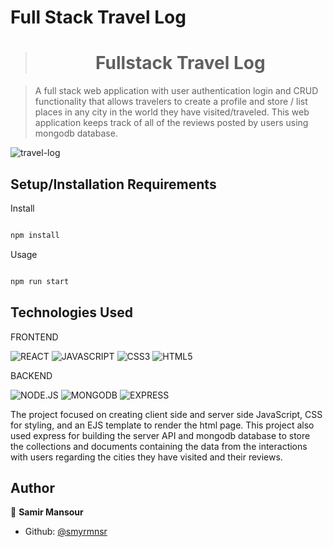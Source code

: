 # Full Stack Travel Log

> <h1 align="center">Fullstack Travel Log</h1>

> A full stack web application with user authentication login and CRUD functionality that allows travelers to create a profile and store / list places in any city in the world they have visited/traveled. This web application keeps track of all of the reviews posted by users using mongodb database. 



![travel-log](https://github.com/smyrmnsr/full-stack-travel-log/blob/main/travel-log.gif)

## Setup/Installation Requirements

Install

```sh

npm install

```
Usage

```sh

npm run start

```
## Technologies Used

FRONTEND

![REACT](https://img.shields.io/badge/REACT-black?style=flat&logo=react&logoColor=cyan)
![JAVASCRIPT](https://img.shields.io/badge/-JAVASCRIPT-black?style=flat&logo=javascript)
![CSS3](https://img.shields.io/badge/-CSS3-black?style=flat&logo=css3)
![HTML5](https://img.shields.io/badge/-HTML5-black?style=flat&logo=html5&logoColor=red)

BACKEND

![NODE.JS](https://img.shields.io/badge/NODE.JS-black?style=flat&logo=node-dot-js&logoColor=green)
![MONGODB](https://img.shields.io/badge/MONGODB-black?style=flat&logo=mongodb&logoColor=green)
![EXPRESS](https://img.shields.io/badge/EXPRESS-black?style=flat&logo=express&logoColor=yellow)

The project focused on creating client side and server side JavaScript, CSS for styling, and an EJS template to render the html page. This project also used express for building the server API and mongodb database to store the collections and documents containing the data from the interactions with users regarding the cities they have visited and their reviews.

## Author

👤 **Samir Mansour**

- Github: [@smyrmnsr](https://github.com/smyrmnsr)



